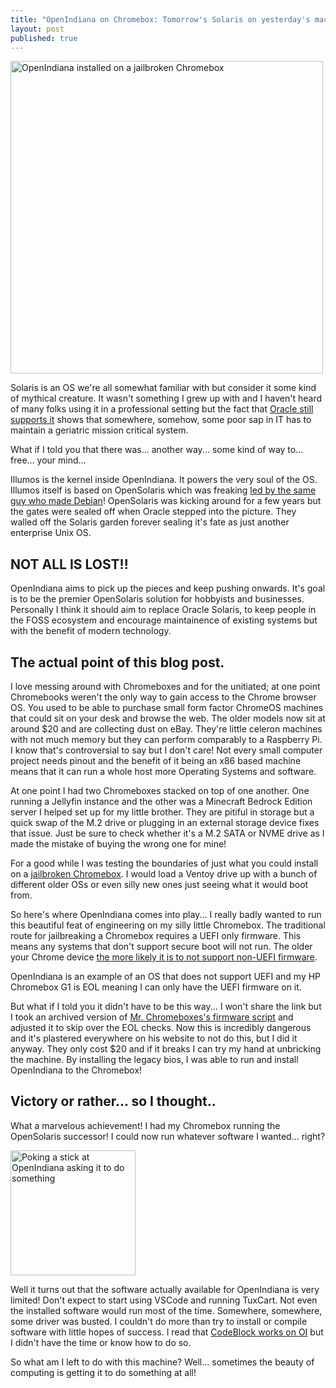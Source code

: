 ```yaml
---
title: "OpenIndiana on Chromebox: Tomorrow's Solaris on yesterday's machines"
layout: post
published: true
---
```


<img width="500" alt="OpenIndiana installed on a jailbroken Chromebox" src="{{site.baseurl}}/assets/images/chromebox/openindianachromebox.jpg">

Solaris is an OS we're all somewhat familiar with but consider it some kind of mythical creature. It wasn't something I grew up with and I haven't heard of many folks using it in a professional setting but the fact that [Oracle still supports it](https://www.oracle.com/solaris/solaris11/) shows that somewhere, somehow, some poor sap in IT has to maintain a geriatric mission critical system.

What if I told you that there was... another way... some kind of way to... free... your mind...


Illumos is the kernel inside OpenIndiana. It powers the very soul of the OS. Illumos itself is based on OpenSolaris which was freaking [led by the same guy who made Debian](https://docs.openindiana.org/misc/openindiana/#why-is-it-called-openindiana)! OpenSolaris was kicking around for a few years but the gates were sealed off when Oracle stepped into the picture. They walled off the Solaris garden forever sealing it's fate as just another enterprise Unix OS.

## NOT ALL IS LOST!!
OpenIndiana aims to pick up the pieces and keep pushing onwards. It's goal is to be the premier  OpenSolaris solution for hobbyists and businesses. Personally I think it should aim to replace Oracle Solaris, to keep people in the FOSS ecosystem and encourage maintainence of existing systems but with the benefit of modern technology.

## The actual point of this blog post.
I love messing around with Chromeboxes and for the unitiated; at one point Chromebooks weren't the only way to gain access to the Chrome browser OS. You used to be able to purchase small form factor ChromeOS machines that could sit on your desk and browse the web. The older models now sit at around $20 and are collecting dust on eBay. They're little celeron machines with not much memory but they can perform comparably to a Raspberry Pi. I know that's controversial to say but I don't care! Not every small computer project needs pinout and the benefit of it being an x86 based machine means that it can run a whole host more Operating Systems and software.

At one point I had two Chromeboxes stacked on top of one another. One running a Jellyfin instance and the other was a Minecraft Bedrock Edition server I helped set up for my little brother. They are pitiful in storage but a quick swap of the M.2 drive or plugging in an external storage device fixes that issue. Just be sure to check whether it's a M.2 SATA or NVME drive as I made the mistake of buying the wrong one for mine!

For a good while I was testing the boundaries of just what you could install on a [jailbroken Chromebox](https://docs.mrchromebox.tech/). I would load a Ventoy drive up with a bunch of different older OSs or even silly new ones just seeing what it would boot from. 

So here's where OpenIndiana comes into play... I really badly wanted to run this beautiful feat of engineering on my silly little Chromebox. The traditional route for jailbreaking a Chromebox requires a UEFI only firmware. This means any systems that don't support secure boot will not run. The older your Chrome device [the more likely it is to not support non-UEFI firmware](https://docs.mrchromebox.tech/docs/supported-devices.html).

OpenIndiana is an example of an OS that does not support UEFI and my HP Chromebox G1 is EOL meaning I can only have the UEFI firmware on it. 

But what if I told you it didn't have to be this way... I won't share the link but I took an archived version of [Mr. Chromeboxes's firmware script](https://docs.mrchromebox.tech/docs/fwscript.html) and adjusted it to skip over the EOL checks. Now this is incredibly dangerous and it's plastered everywhere on his website to not do this, but I did it anyway. They only cost $20 and if it breaks I can try my hand at unbricking the machine. By installing the legacy bios, I was able to run and install OpenIndiana to the Chromebox!

## Victory or rather... so I thought..
What a marvelous achievement! I had my Chromebox running the OpenSolaris successor! I could now run whatever software I wanted... right?

<img width="200" alt="Poking a stick at OpenIndiana asking it to do something" src="{{site.baseurl}}/assets/images/chromebox/comeondosomething.jpg">

Well it turns out that the software actually available for OpenIndiana is very limited! Don't expect to start using VSCode and running TuxCart. Not even the installed software would run most of the time. Somewhere, somewhere, some driver was busted. I couldn't do more than try to install or compile software with little hopes of success. I read that [CodeBlock works on OI](https://forums.codeblocks.org/index.php?topic=24033.0) but I didn't have the time or know how to do so. 

So what am I left to do with this machine? Well... sometimes the beauty of computing is getting it to do something at all!